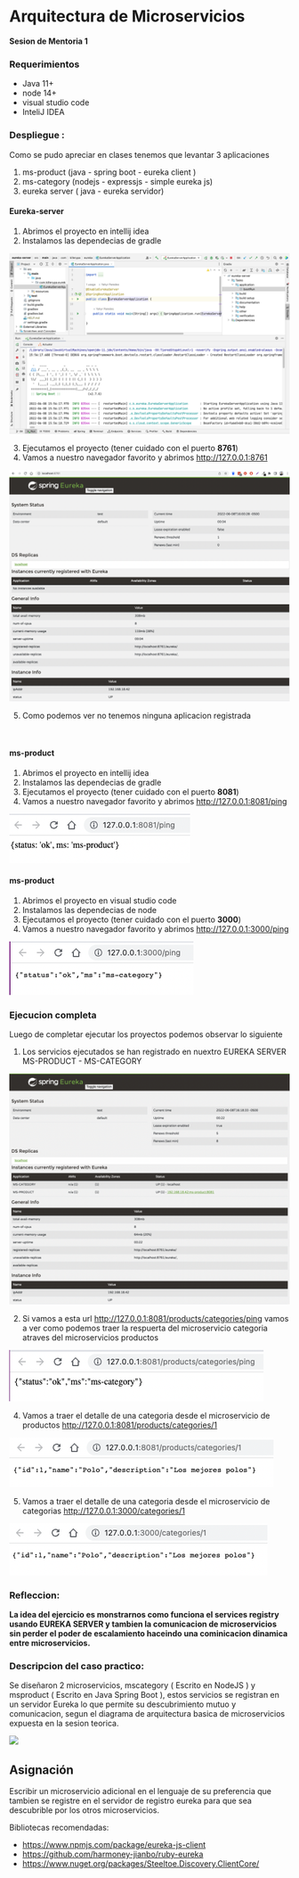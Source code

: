 # Arquitectura de Microservicios 

**Sesion de Mentoria 1**

### Requerimientos
- Java 11+
- node 14+
- visual studio code 
- InteliJ IDEA

### Despliegue :
Como se pudo apreciar en clases tenemos que levantar 3 aplicaciones 
1. ms-product (java - spring boot - eureka client )
2. ms-category (nodejs - expressjs - simple eureka js)
3. eureka server ( java - eureka servidor)

#### Eureka-server
1. Abrimos el proyecto en intellij idea
2. Instalamos las dependecias de gradle

![Eureka Server IDE](./recursos/eureka-server-project.png)

3. Ejecutamos el proyecto (tener cuidado con el puerto **8761**)
4. Vamos a nuestro navegador favorito y abrimos http://127.0.0.1:8761

![Luego de ejecutarlo nos quedara asi](./recursos/eureka-server-running-start.png)

5. Como podemos ver no tenemos ninguna aplicacion registrada

<br/>

#### ms-product
1. Abrimos el proyecto en intellij idea
2. Instalamos las dependecias de gradle
3. Ejecutamos el proyecto (tener cuidado con el puerto **8081**)
4. Vamos a nuestro navegador favorito y abrimos http://127.0.0.1:8081/ping

![Vemos que el servicio esta corriendo](./recursos/ms-product-ping.png)


#### ms-product
1. Abrimos el proyecto en visual studio code
2. Instalamos las dependecias de node
3. Ejecutamos el proyecto (tener cuidado con el puerto **3000**)
4. Vamos a nuestro navegador favorito y abrimos http://127.0.0.1:3000/ping

![Vemos que el servicio esta corriendo](./recursos/ms-category-ping.png)


### Ejecucion completa
Luego de completar ejecutar los proyectos podemos observar lo siguiente

1. Los servicios ejecutados se han registrado en nuextro EUREKA SERVER MS-PRODUCT - MS-CATEGORY

![Podemos ver los serivcios registrados](./recursos/eureka-server-running-ending.png)

2. Si vamos a esta url http://127.0.0.1:8081/products/categories/ping vamos a ver como podemos traer la respuerta del microservicio categoria  atraves del microservicios productos

![Hacemos ping a categorias desde productos](./recursos/ms-product-category-ping.png)

4. Vamos a traer el detalle de una categoria desde el microservicio de productos  http://127.0.0.1:8081/products/categories/1

![Consultamos una categoriua atravez de productos](./recursos/ms-product-category-id.png)

5. Vamos a traer el detalle de una categoria desde el microservicio de categorias http://127.0.0.1:3000/categories/1

![Traemos el detalle de una categoria](./recursos/ms-category-id.png)
<br/>

### Refleccion:
**La idea del ejercicio es monstrarnos como funciona el services registry usando EUREKA SERVER y tambien 
la comunicacion de microservicios sin perder el poder de escalamiento haceindo una cominicacion dinamica entre microservicios.**
<br/>

### Descripcion del caso practico:

Se diseñaron 2 microservicios, mscategory ( Escrito en NodeJS ) y msproduct ( Escrito en Java Spring Boot ), estos servicios se registran en un servidor Eureka lo que permite su descubrimiento mutuo y comunicacion, segun el diagrama de arquitectura basica de microservicios expuesta en la sesion teorica.

![](https://user-images.githubusercontent.com/864790/172711982-f36a22cf-f7f5-4b3f-9064-ecafa535277a.png)


## Asignación

Escribir un microservicio adicional en el lenguaje de su preferencia que tambien se registre en el servidor de registro eureka para que sea descubrible por los otros microservicios.

Bibliotecas recomendadas:

- https://www.npmjs.com/package/eureka-js-client
- https://github.com/harmoney-jianbo/ruby-eureka
- https://www.nuget.org/packages/Steeltoe.Discovery.ClientCore/
